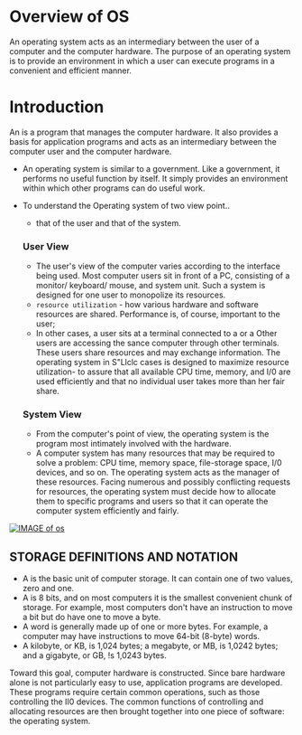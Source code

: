 
# Overview of OS

An operating system acts as an intermediary between the user of a computer and the computer hardware. The purpose of an operating system is to provide an environment in which a user can execute programs in a convenient and efficient manner.

# Introduction 
An is a program that manages the computer hardware. It also provides a basis for application programs and acts as an intermediary between the computer user and the computer hardware. 

- An operating system is similar to a government. Like a government, it performs no useful function by itself. It simply provides an environment within which other programs can do useful work.


- To understand the Operating system of two view point..
    -  that of the user and that of the system.

    ### User View
    -  The user's view of the computer varies according to the interface being used. Most computer users sit in front of a PC, consisting of a monitor/ keyboard/ mouse, and system unit. Such a system is designed for one user to monopolize its resources.
    -  `resource utilization` - how various hardware and software resources are shared. Performance is, of course, important to the user;
    - In other cases, a user sits at a terminal connected to a or a Other users are accessing the sance computer through other terminals. These users share resources and may exchange information. The operating system in S"Llclc cases is designed to maximize resource utilization- to assure that all available CPU time, memory, and I/0 are used efficiently and that no individual user takes more than her fair share.

    ### System View
    - From the computer's point of view, the operating system is the program most intimately involved with the hardware.
    - A computer system has many resources that may be required to solve a problem: CPU time, memory space, file-storage space, I/0 devices, and so on. The operating system acts as the manager of these resources. Facing numerous and possibly conflicting requests for resources, the operating system must decide how to allocate them to specific programs and users so that it can operate the computer system efficiently and fairly. 
   
[![IMAGE of os](https://media.geeksforgeeks.org/wp-content/uploads/os.png)](https://www.youtube.com/watch?v=YwqexcfbucE&list=PLmXKhU9FNesSFvj6gASuWmQd23Ul5omtD)

   
## STORAGE DEFINITIONS AND NOTATION
- A is the basic unit of computer storage. It can contain one of two values, zero and one.
- A is 8 bits, and on most computers it is the smallest convenient chunk of storage. For example, most computers don't have an instruction to move a bit but do have one to move a byte.
- A word is generally made up of one or more bytes. For example, a computer may have instructions to move 64-bit (8-byte) words.
- A kilobyte, or KB, is 1,024 bytes; a megabyte, or MB, is 1,0242 bytes; and a gigabyte, or GB, !s 1,0243 bytes. 

Toward this goal, computer hardware is constructed. Since bare hardware alone is not particularly easy to use, application programs are developed. These programs require certain common operations, such as those controlling the II0 devices. The common functions of controlling and allocating resources are then brought together into one piece of software: the operating system.
